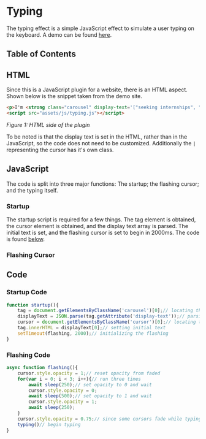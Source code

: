 # Typing

The typing effect is a simple JavaScript effect to simulate a user typing on the keyboard. A demo can be found [here](jlsajfj.github.io).

## Table of Contents



## HTML

Since this is a JavaScript plugin for a website, there is an HTML aspect. Shown below is the snippet taken from the demo site.

```HTML
<p>I'm <strong class="carousel" display-text='["seeking internships", "a Python nerd", "in UW Mechatronics", "dating a nerd", "learning cybersecurity"]'></strong><span class="cursor">|</span></p>
<script src="assets/js/typing.js"></script>
```

*Figure 1: HTML side of the plugin*

To be noted is that the display text is set in the HTML, rather than in the JavaScript, so the code does not need to be customized. Additionally the `|` representing the cursor has it's own class.

## JavaScript

The code is split into three major functions: The startup; the flashing cursor; and the typing itself.

### Startup

The startup script is required for a few things. The tag element is obtained, the cursor element is obtained, and the display text array is parsed. The initial text is set, and the flashing cursor is set to begin in 2000ms. The code is found [below](#startup-code).

### Flashing Cursor



## Code

### Startup Code

```Javascript
function startup(){
    tag = document.getElementsByClassName('carousel')[0];// locating the carousel element
    displayText = JSON.parse(tag.getAttribute('display-text'));// parsing the string array of text
    cursor = document.getElementsByClassName('cursor')[0];// locating the cursor element
    tag.innerHTML = displayText[0];// setting initial text
    setTimeout(flashing, 2000);// initializing the flashing
}
```

### Flashing Code

```javascript
async function flashing(){
    cursor.style.opacity = 1;// reset opacity from faded
    for(var i = 0; i < 3; i++){// run three times
        await sleep(250);// set opacity to 0 and wait
        cursor.style.opacity = 0;
        await sleep(500);// set opacity to 1 and wait
        cursor.style.opacity = 1;
        await sleep(250);
    }
    cursor.style.opacity = 0.75;// since some cursors fade while typing, this was added
    typing()// begin typing
}
```

